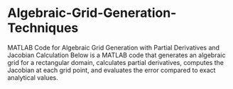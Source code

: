 # Algebraic-Grid-Generation-Techniques
MATLAB Code for Algebraic Grid Generation with Partial Derivatives and Jacobian Calculation Below is a MATLAB code that generates an algebraic grid for a rectangular domain, calculates partial derivatives, computes the Jacobian at each grid point, and evaluates the error compared to exact analytical values.
